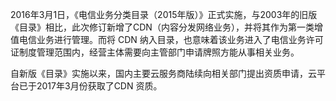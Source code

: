 2016年3月1日，《电信业务分类目录（2015年版）》正式实施，与2003年的旧版《目录》相比，此次修订新增了CDN（内容分发网络业务），并将其作为第一类增值电信业务进行管理。而将 CDN 纳入目录，也意味着该业务进入了电信业务许可证制度管理范围内，经营主体需要向主管部门申请牌照方能从事相关业务。

自新版《目录》实施以来，国内主要云服务商陆续向相关部门提出资质申请，云平台已于2017年3月份获取了CDN  资质。